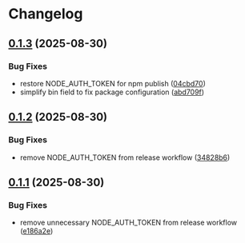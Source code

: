 # Changelog

## [0.1.3](https://github.com/elct9620/ccharness/compare/v0.1.2...v0.1.3) (2025-08-30)

### Bug Fixes

- restore NODE_AUTH_TOKEN for npm publish ([04cbd70](https://github.com/elct9620/ccharness/commit/04cbd708ff759f60a900f91204d1bb877cb3da76))
- simplify bin field to fix package configuration ([abd709f](https://github.com/elct9620/ccharness/commit/abd709f12df8e3faab54a64196840d60fdbb5d5b))

## [0.1.2](https://github.com/elct9620/ccharness/compare/v0.1.1...v0.1.2) (2025-08-30)

### Bug Fixes

- remove NODE_AUTH_TOKEN from release workflow ([34828b6](https://github.com/elct9620/ccharness/commit/34828b61001aeaba368d99d4d2feeed896ef2360))

## [0.1.1](https://github.com/elct9620/ccharness/compare/v0.1.0...v0.1.1) (2025-08-30)

### Bug Fixes

- remove unnecessary NODE_AUTH_TOKEN from release workflow ([e186a2e](https://github.com/elct9620/ccharness/commit/e186a2e4d9039ecfbd896bbc2413a4f55e672d10))
